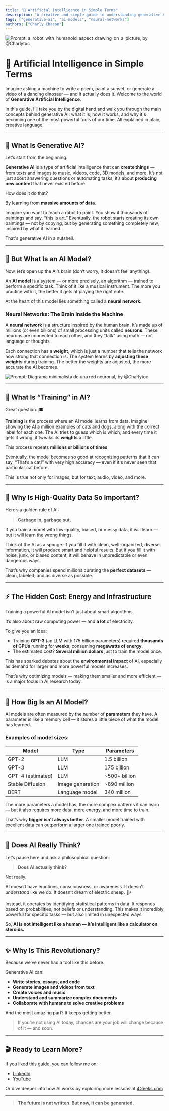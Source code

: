 ```yaml
---
title: "🤖 Artificial Intelligence in Simple Terms"
description: "A creative and simple guide to understanding generative AI, how models work, the training process, and why AI is revolutionizing the way we create, think, and work."
tags: ["generative-ai", "ai-models", "neural-networks"]
authors: ["Charly Chacon"]
---
```


![Prompt: a_robot_with_humanoid_aspect_drawing_on_a_picture, by @Charlytoc](https://storage.googleapis.com/rigobot-storage-bucket/images/charlytoc_a_robot_with_humanoid_aspect_drawing_on_a_picture_286bf920-6d07-4e21-be6f-b637fda1d766.webp)

# 🤖 Artificial Intelligence in Simple Terms

Imagine asking a machine to write a poem, paint a sunset, or generate a video of a dancing dinosaur — and it actually does it. Welcome to the world of **Generative Artificial Intelligence**.

In this guide, I’ll take you by the digital hand and walk you through the main concepts behind generative AI: what it is, how it works, and why it's becoming one of the most powerful tools of our time. All explained in plain, creative language.

---

## 🎨 What Is Generative AI?

Let’s start from the beginning.

**Generative AI** is a type of artificial intelligence that can **create things** — from texts and images to music, videos, code, 3D models, and more. It’s not just about answering questions or automating tasks; it’s about **producing new content** that never existed before.

How does it do that?

By learning from **massive amounts of data**.

Imagine you want to teach a robot to paint. You show it thousands of paintings and say, “this is art.” Eventually, the robot starts creating its own paintings — not by copying, but by generating something completely new, inspired by what it learned.

That's generative AI in a nutshell.

---

## 🧠 But What Is an AI Model?

Now, let’s open up the AI’s brain (don’t worry, it doesn’t feel anything).

An **AI model** is a system — or more precisely, an algorithm — trained to perform a specific task. Think of it like a musical instrument. The more you practice with it, the better it gets at playing the right note.

At the heart of this model lies something called a **neural network**.

### Neural Networks: The Brain Inside the Machine

A **neural network** is a structure inspired by the human brain. It’s made up of millions (or even billions) of small processing units called **neurons**. These neurons are connected to each other, and they "talk" using math — not language or thoughts.

Each connection has a **weight**, which is just a number that tells the network how strong that connection is. The system learns by **adjusting these weights** during training. The better the weights are adjusted, the more accurate the AI becomes.

![Prompt: Diagrama minimalista de una red neuronal, by @Charlytoc](https://storage.googleapis.com/rigobot-storage-bucket/images/charlytoc_neural_network_diagram_minimalistic_but_inderstandabl_8a420f74-ff58-41c7-a80f-1be1d494830a.webp)

---

## 🧪 What Is “Training” in AI?

Great question. 🎓

**Training** is the process where an AI model learns from data. Imagine showing the AI a million examples of cats and dogs, along with the correct label for each one. The AI tries to guess which is which, and every time it gets it wrong, it tweaks its **weights** a little.

This process repeats **millions or billions of times**.

Eventually, the model becomes so good at recognizing patterns that it can say, “That’s a cat!” with very high accuracy — even if it's never seen that particular cat before.

This is true not only for images, but for text, audio, video, and more.

---

## 🧼 Why Is High-Quality Data So Important?

Here’s a golden rule of AI:

> **Garbage in, garbage out.**

If you train a model with low-quality, biased, or messy data, it will learn — but it will learn the wrong things.

Think of the AI as a sponge. If you fill it with clean, well-organized, diverse information, it will produce smart and helpful results. But if you fill it with noise, junk, or biased content, it will behave in unpredictable or even dangerous ways.

That’s why companies spend millions curating the **perfect datasets** — clean, labeled, and as diverse as possible.

---

## ⚡ The Hidden Cost: Energy and Infrastructure

Training a powerful AI model isn’t just about smart algorithms.

It’s also about raw computing power — and **a lot** of electricity.

To give you an idea:
- Training **GPT-3** (an LLM with 175 billion parameters) required **thousands of GPUs** running for **weeks**, consuming **megawatts of energy**.
- The estimated cost? **Several million dollars** just to train the model once.

This has sparked debates about the **environmental impact** of AI, especially as demand for larger and more powerful models increases.

That’s why optimizing models — making them smaller and more efficient — is a major focus in AI research today.

---

## 📏 How Big Is an AI Model?

AI models are often measured by the number of **parameters** they have. A parameter is like a memory cell — it stores a little piece of what the model has learned.

### Examples of model sizes:

| Model | Type | Parameters |
|-------|------|------------|
| GPT-2 | LLM | 1.5 billion |
| GPT-3 | LLM | 175 billion |
| GPT-4 (estimated) | LLM | ~500+ billion |
| Stable Diffusion | Image generation | ~890 million |
| BERT | Language model | 340 million |

The more parameters a model has, the more complex patterns it can learn — but it also requires more data, more energy, and more time to train.

That’s why **bigger isn’t always better**. A smaller model trained with excellent data can outperform a larger one trained poorly.

---

## 🤖 Does AI Really Think?

Let’s pause here and ask a philosophical question:

> **Does AI actually think?**

Not really.

AI doesn’t have emotions, consciousness, or awareness. It doesn't *understand* like we do. It doesn’t dream of electric sheep. 🐑⚡

Instead, it operates by identifying statistical patterns in data. It responds based on probabilities, not beliefs or understanding. This makes it incredibly powerful for specific tasks — but also limited in unexpected ways.

So, **AI is not intelligent like a human — it’s intelligent like a calculator on steroids.**

---

## ✨ Why Is This Revolutionary?

Because we’ve never had a tool like this before.

Generative AI can:
- **Write stories, essays, and code**
- **Generate images and videos from text**
- **Create voices and music**
- **Understand and summarize complex documents**
- **Collaborate with humans to solve creative problems**

And the most amazing part? It keeps getting better.

> If you’re not using AI today, chances are your job will change because of it — and soon.

---

## 🎬 Ready to Learn More?

If you liked this guide, you can follow me on:  
- [LinkedIn](https://www.linkedin.com/in/charlytoc/)  
- [YouTube](https://www.youtube.com/@charlytoc132)

Or dive deeper into how AI works by exploring more lessons at [4Geeks.com](https://4geeks.com)

---

> **The future is not written. But now, it can be generated.**
